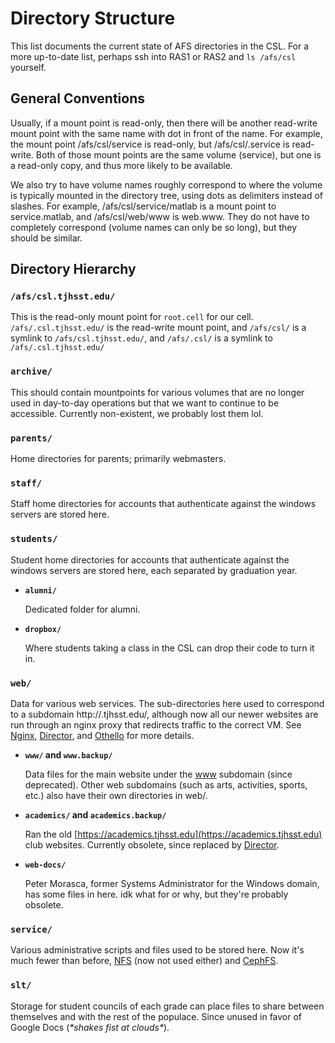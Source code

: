 # Directory Structure

This list documents the current state of AFS directories in the CSL. For a more up-to-date list, perhaps ssh into RAS1 or RAS2 and `ls /afs/csl` yourself.

## General Conventions

Usually, if a mount point is read-only, then there will be another read-write mount point with the same name with dot in front of the name. For example, the mount point /afs/csl/service is read-only, but /afs/csl/.service is read-write. Both of those mount points are the same volume \(service\), but one is a read-only copy, and thus more likely to be available.

We also try to have volume names roughly correspond to where the volume is typically mounted in the directory tree, using dots as delimiters instead of slashes. For example, /afs/csl/service/matlab is a mount point to service.matlab, and /afs/csl/web/www is web.www. They do not have to completely correspond \(volume names can only be so long\), but they should be similar.

## Directory Hierarchy

### `/afs/csl.tjhsst.edu/`

This is the read-only mount point for `root.cell` for our cell. `/afs/.csl.tjhsst.edu/` is the read-write mount point, and `/afs/csl/` is a symlink to `/afs/csl.tjhsst.edu/`, and `/afs/.csl/` is a symlink to `/afs/.csl.tjhsst.edu/`

### `archive/`

This should contain mountpoints for various volumes that are no longer used in day-to-day operations but that we want to continue to be accessible. Currently non-existent, we probably lost them lol.

### `parents/`

Home directories for parents; primarily webmasters.

### `staff/`

Staff home directories for accounts that authenticate against the windows servers are stored here.

### `students/`

Student home directories for accounts that authenticate against the windows servers are stored here, each separated by graduation year.

* **`alumni/`**

  Dedicated folder for alumni.

* **`dropbox/`**

  Where students taking a class in the CSL can drop their code to turn it in.

### `web/`

Data for various web services. The sub-directories here used to correspond to a subdomain http://.tjhsst.edu/, although now all our newer websites are run through an nginx proxy that redirects traffic to the correct VM. See [Nginx](https://github.com/tjcsl/gitbook/tree/2135dd3e92566902bdf01c6d78e6adcad504ade8/technologies/web/nginx/md/README.md), [Director](../../../services/director/), and [Othello](https://github.com/tjcsl/gitbook/tree/2135dd3e92566902bdf01c6d78e6adcad504ade8/services/othello/README.md) for more details.

* **`www/` and `www.backup/`**

  Data files for the main website under the [www](https://github.com/tjcsl/gitbook/tree/2135dd3e92566902bdf01c6d78e6adcad504ade8/services/web/README.md) subdomain \(since deprecated\). Other web subdomains \(such as arts, activities, sports, etc.\) also have their own directories in web/.

* **`academics/` and `academics.backup/`**

  Ran the old [https://academics.tjhsst.edu](https://academics.tjhsst.edu) club websites. Currently obsolete, since replaced by [Director](../../../services/director/).

* **`web-docs/`**

  Peter Morasca, former Systems Administrator for the Windows domain, has some files in here. idk what for or why, but they're probably obsolete.

### `service/`

Various administrative scripts and files used to be stored here. Now it's much fewer than before, [NFS](https://en.wikipedia.org/wiki/Network_File_System) \(now not used either\) and [CephFS](../cephfs.md).

### `slt/`

Storage for student councils of each grade can place files to share between themselves and with the rest of the populace. Since unused in favor of Google Docs \(_\*shakes fist at clouds\*_\).

